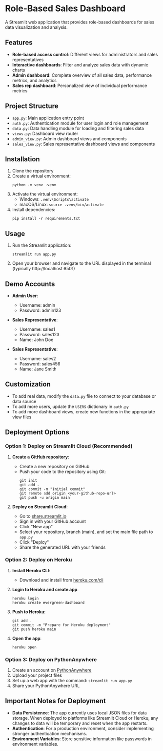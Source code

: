 # Role-Based Sales Dashboard

A Streamlit web application that provides role-based dashboards for sales data visualization and analysis.

## Features

- **Role-based access control**: Different views for administrators and sales representatives
- **Interactive dashboards**: Filter and analyze sales data with dynamic charts
- **Admin dashboard**: Complete overview of all sales data, performance metrics, and analytics
- **Sales rep dashboard**: Personalized view of individual performance metrics

## Project Structure

- `app.py`: Main application entry point
- `auth.py`: Authentication module for user login and role management
- `data.py`: Data handling module for loading and filtering sales data
- `views.py`: Dashboard view router
- `admin_view.py`: Admin dashboard views and components
- `sales_view.py`: Sales representative dashboard views and components

## Installation

1. Clone the repository
2. Create a virtual environment:
   ```
   python -m venv .venv
   ```
3. Activate the virtual environment:
   - Windows: `.venv\Scripts\activate`
   - macOS/Linux: `source .venv/bin/activate`
4. Install dependencies:
   ```
   pip install -r requirements.txt
   ```

## Usage

1. Run the Streamlit application:
   ```
   streamlit run app.py
   ```
2. Open your browser and navigate to the URL displayed in the terminal (typically http://localhost:8501)

## Demo Accounts

- **Admin User**:
  - Username: admin
  - Password: admin123

- **Sales Representative**:
  - Username: sales1
  - Password: sales123
  - Name: John Doe

- **Sales Representative**:
  - Username: sales2
  - Password: sales456
  - Name: Jane Smith

## Customization

- To add real data, modify the `data.py` file to connect to your database or data source
- To add more users, update the `USERS` dictionary in `auth.py`
- To add more dashboard views, create new functions in the appropriate view files

## Deployment Options

### Option 1: Deploy on Streamlit Cloud (Recommended)

1. **Create a GitHub repository**:
   - Create a new repository on GitHub
   - Push your code to the repository using Git:
     ```
     git init
     git add .
     git commit -m "Initial commit"
     git remote add origin <your-github-repo-url>
     git push -u origin main
     ```

2. **Deploy on Streamlit Cloud**:
   - Go to [share.streamlit.io](https://share.streamlit.io/)
   - Sign in with your GitHub account
   - Click "New app"
   - Select your repository, branch (main), and set the main file path to `app.py`
   - Click "Deploy"
   - Share the generated URL with your friends

### Option 2: Deploy on Heroku

1. **Install Heroku CLI**:
   - Download and install from [heroku.com/cli](https://devcenter.heroku.com/articles/heroku-cli)

2. **Login to Heroku and create app**:
   ```
   heroku login
   heroku create evergreen-dashboard
   ```

3. **Push to Heroku**:
   ```
   git add .
   git commit -m "Prepare for Heroku deployment"
   git push heroku main
   ```

4. **Open the app**:
   ```
   heroku open
   ```

### Option 3: Deploy on PythonAnywhere

1. Create an account on [PythonAnywhere](https://www.pythonanywhere.com/)
2. Upload your project files
3. Set up a web app with the command: `streamlit run app.py`
4. Share your PythonAnywhere URL

## Important Notes for Deployment

- **Data Persistence**: The app currently uses local JSON files for data storage. When deployed to platforms like Streamlit Cloud or Heroku, any changes to data will be temporary and reset when the app restarts.
- **Authentication**: For a production environment, consider implementing stronger authentication mechanisms.
- **Environment Variables**: Store sensitive information like passwords in environment variables.

